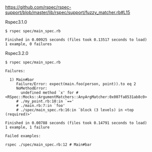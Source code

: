 https://github.com/rspec/rspec-support/blob/master/lib/rspec/support/fuzzy_matcher.rb#L15


Rspec3.1.0

```
$ rspec spec/main_spec.rb

Finished in 0.00925 seconds (files took 0.13517 seconds to load)
1 example, 0 failures
```


Rspec3.2.0

```
$ rspec spec/main_spec.rb

Failures:

  1) Main#bar
     Failure/Error: expect(main.foo(person, point)).to eq 2
     NoMethodError:
       undefined method `x' for #<RSpec::Mocks::ArgumentMatchers::AnyArgMatcher:0x007fa8531ab8c0>
     # ./my_point.rb:10:in `=='
     # ./main.rb:7:in `foo'
     # ./spec/main_spec.rb:16:in `block (3 levels) in <top (required)>'

Finished in 0.00788 seconds (files took 0.14791 seconds to load)
1 example, 1 failure

Failed examples:

rspec ./spec/main_spec.rb:12 # Main#bar
```
